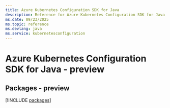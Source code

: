 ```yaml
---
title: Azure Kubernetes Configuration SDK for Java
description: Reference for Azure Kubernetes Configuration SDK for Java
ms.date: 09/23/2025
ms.topic: reference
ms.devlang: java
ms.service: kubernetesconfiguration
---
```

# Azure Kubernetes Configuration SDK for Java - preview
## Packages - preview
[!INCLUDE [packages](kubernetes-configuration-index.md)]